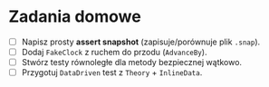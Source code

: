 # Zadania domowe

- [ ] Napisz prosty **assert snapshot** (zapisuje/porównuje plik `.snap`).
- [ ] Dodaj `FakeClock` z ruchem do przodu (`AdvanceBy`).
- [ ] Stwórz testy równoległe dla metody bezpiecznej wątkowo.
- [ ] Przygotuj `DataDriven` test z `Theory` + `InlineData`.

